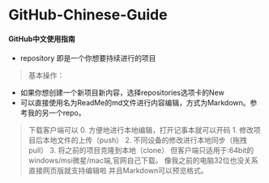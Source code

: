 ﻿# GitHub-Chinese-Guide
#### GitHub中文使用指南
- repository 即是一个你想要持续进行的项目
> 基本操作：
- 如果你想创建一个新项目新内容，选择repositories选项卡的New
- 可以直接使用名为ReadMe的md文件进行内容编辑，方式为Markdown。参考我的另一个repo。

> 下载客户端可以
    0. 方便地进行本地编辑，打开记事本就可以开码
    1. 修改项目后本地文件的上传（push）
    2. 不同设备的修改进行本地同步（拖拽pull）
    3. 将之前的项目克隆到本地（clone）
但客户端只适用于:64bit的windows/msi微星/mac端,官网自己下载。
> 像我之前的电脑32位也没关系 直接网页版就支持编辑啦 并且Markdown可以预览格式。
    
